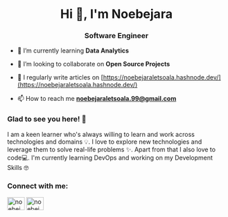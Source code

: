 

<h1 align="center">Hi 👋, I'm Noebejara</h1>
<h3 align="center">Software Engineer</h3>

<!-- <p align="left"> <img src="https://komarev.com/ghpvc/?username=noebejarapaul&label=Profile%20views&color=0e75b6&style=flat" alt="noebejarapaul" /> </p>

<p align="left"> <a href="https://github.com/ryo-ma/github-profile-trophy"><img src="https://github-profile-trophy.vercel.app/?username=noebejarapaul" alt="noebejarapaul" /></a> </p> -->

- 🌱 I’m currently learning **Data Analytics**

- 👯 I’m looking to collaborate on **Open Source Projects**

- 📝 I regularly write articles on [https://noebejaraletsoala.hashnode.dev/](https://noebejaraletsoala.hashnode.dev/)

- 📫 How to reach me **noebejaraletsoala.99@gmail.com**


<h3 align="left">Glad to see you here! 🤩 </h3>

<p>I am a keen learner who's always willing to learn and work across technologies and domains 💡. I love to explore new technologies and leverage them to solve real-life problems ✨. Apart from that I also love to code💻. I'm currently learning DevOps and working on my Development Skills 🤓</p>

<h3 align="left">Connect with me:</h3>
<p align="left">
<a href="https://twitter.com/noebejara" target="blank"><img align="center" src="https://raw.githubusercontent.com/rahuldkjain/github-profile-readme-generator/master/src/images/icons/Social/twitter.svg" alt="noebejara" height="30" width="40" /></a>
<a href="https://linkedin.com/in/noebejara-letsoala-a1a27725b/" target="blank"><img align="center" src="https://raw.githubusercontent.com/rahuldkjain/github-profile-readme-generator/master/src/images/icons/Social/linked-in-alt.svg" alt="noebejara-letsoala-a1a27725b/" height="30" width="40" /></a>
</p>

